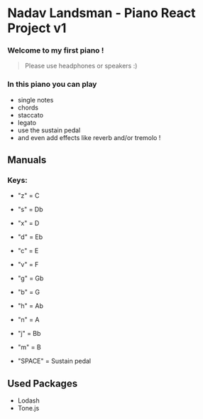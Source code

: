 # Nadav Landsman - Piano React Project v1

### Welcome to my first piano !
>Please use headphones or speakers :)

### In this piano you can play 
- single notes
- chords
- staccato
- legato
- use the sustain pedal 
- and even add effects like reverb and/or tremolo !

## Manuals
### Keys:
 * "z" = C
 * "s" = Db
 * "x" = D
 * "d" = Eb
 * "c" = E
 * "v" = F
 * "g" = Gb
 * "b" = G
 * "h" = Ab
 * "n" = A
 * "j" = Bb
 * "m" = B
 
 * "SPACE" = Sustain pedal

## Used Packages
 * Lodash
 * Tone.js


    
    
